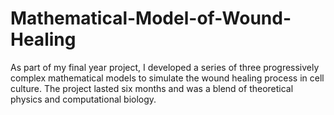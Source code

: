 # Mathematical-Model-of-Wound-Healing
As part of my final year project, I developed a series of three progressively complex mathematical models to simulate the wound healing process in cell culture. The project lasted six months and was a blend of theoretical physics and computational biology. 
